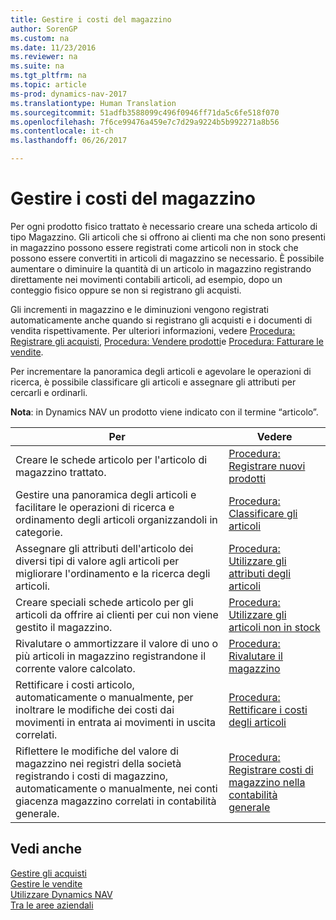 ```yaml
---
title: Gestire i costi del magazzino
author: SorenGP
ms.custom: na
ms.date: 11/23/2016
ms.reviewer: na
ms.suite: na
ms.tgt_pltfrm: na
ms.topic: article
ms-prod: dynamics-nav-2017
ms.translationtype: Human Translation
ms.sourcegitcommit: 51adfb3588099c496f0946ff71da5c6fe518f070
ms.openlocfilehash: 7f6ce99476a459e7c7d29a9224b5b992271a8b56
ms.contentlocale: it-ch
ms.lasthandoff: 06/26/2017

---
```


# <a name="manage-inventory"></a>Gestire i costi del magazzino
Per ogni prodotto fisico trattato è necessario creare una scheda articolo di tipo Magazzino. Gli articoli che si offrono ai clienti ma che non sono presenti in magazzino possono essere registrati come articoli non in stock che possono essere convertiti in articoli di magazzino se necessario. È possibile aumentare o diminuire la quantità di un articolo in magazzino registrando direttamente nei movimenti contabili articoli, ad esempio, dopo un conteggio fisico oppure se non si registrano gli acquisti.

Gli incrementi in magazzino e le diminuzioni vengono registrati automaticamente anche quando si registrano gli acquisti e i documenti di vendita rispettivamente. Per ulteriori informazioni, vedere [Procedura: Registrare gli acquisti](purchasing-how-record-purchases.md), [Procedura: Vendere prodotti](sales-how-sell-products.md)e [Procedura: Fatturare le vendite](sales-how-invoice-sales.md).

Per incrementare la panoramica degli articoli e agevolare le operazioni di ricerca, è possibile classificare gli articoli e assegnare gli attributi per cercarli e ordinarli.   

**Nota**: in Dynamics NAV un prodotto viene indicato con il termine “articolo”.

|Per |Vedere |
|---|----|
|Creare le schede articolo per l'articolo di magazzino trattato.|[Procedura: Registrare nuovi prodotti](inventory-how-register-new-products.md)|
|Gestire una panoramica degli articoli e facilitare le operazioni di ricerca e ordinamento degli articoli organizzandoli in categorie.|[Procedura: Classificare gli articoli](inventory-how-categorize-items.md)|  
|Assegnare gli attributi dell'articolo dei diversi tipi di valore agli articoli per migliorare l'ordinamento e la ricerca degli articoli.|[Procedura: Utilizzare gli attributi degli articoli](inventory-how-work-item-attributes.md)|
|Creare speciali schede articolo per gli articoli da offrire ai clienti per cui non viene gestito il magazzino.|[Procedura: Utilizzare gli articoli non in stock](inventory-how-work-nonstock-items.md)|
|Rivalutare o ammortizzare il valore di uno o più articoli in magazzino registrandone il corrente valore calcolato.|[Procedura: Rivalutare il magazzino](inventory-how-revalue-inventory.md)|
|Rettificare i costi articolo, automaticamente o manualmente, per inoltrare le modifiche dei costi dai movimenti in entrata ai movimenti in uscita correlati.|[Procedura: Rettificare i costi degli articoli](inventory-how-adjust-item-costs.md)|
|Riflettere le modifiche del valore di magazzino nei registri della società registrando i costi di magazzino, automaticamente o manualmente, nei conti giacenza magazzino correlati in contabilità generale.|[Procedura: Registrare costi di magazzino nella contabilità generale](inventory-how-post-inventory-cost-gl.md)|

## <a name="see-also"></a>Vedi anche  
[Gestire gli acquisti](purchasing-manage-purchasing.md)  
[Gestire le vendite](sales-manage-sales.md)  
[Utilizzare Dynamics NAV](ui-work-product.md)  
[Tra le aree aziendali](ui-across-business-areas.md)

